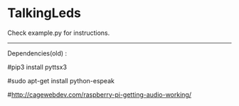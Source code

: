 # TalkingLeds

Check example.py for instructions.


---------------

Dependencies(old) :

#pip3 install pyttsx3

#sudo apt-get install python-espeak

#http://cagewebdev.com/raspberry-pi-getting-audio-working/
